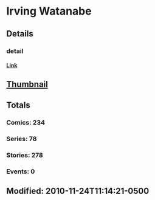 # Irving  Watanabe 
## Details
### detail
#### [Link](http://marvel.com/comics/creators/5205/irving_watanabe?utm_campaign=apiRef&utm_source=225578a89fc76f3d20fbffda5d17a88d)
## [Thumbnail](http://i.annihil.us/u/prod/marvel/i/mg/c/40/4bc47fb2bb854.jpg)
## Totals
### Comics: 234
### Series: 78
### Stories: 278
### Events: 0
## Modified: 2010-11-24T11:14:21-0500